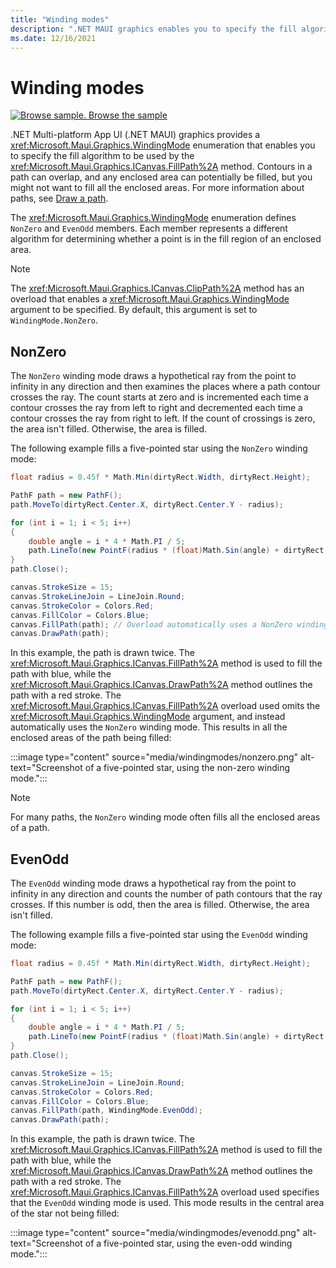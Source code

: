 ```yaml
---
title: "Winding modes"
description: ".NET MAUI graphics enables you to specify the fill algorithm when filling or clipping a path."
ms.date: 12/16/2021
---
```


# Winding modes

[![Browse sample.](~/media/code-sample.png) Browse the sample](/samples/dotnet/maui-samples/userinterface-graphicsview)

.NET Multi-platform App UI (.NET MAUI) graphics provides a <xref:Microsoft.Maui.Graphics.WindingMode> enumeration that enables you to specify the fill algorithm to be used by the <xref:Microsoft.Maui.Graphics.ICanvas.FillPath%2A> method. Contours in a path can overlap, and any enclosed area can potentially be filled, but you might not want to fill all the enclosed areas. For more information about paths, see [Draw a path](draw.md#draw-a-path).

The <xref:Microsoft.Maui.Graphics.WindingMode> enumeration defines `NonZero` and `EvenOdd` members. Each member represents a different algorithm for determining whether a point is in the fill region of an enclosed area.

> [!NOTE]
> The <xref:Microsoft.Maui.Graphics.ICanvas.ClipPath%2A> method has an overload that enables a <xref:Microsoft.Maui.Graphics.WindingMode> argument to be specified. By default, this argument is set to `WindingMode.NonZero`.

## NonZero

The `NonZero` winding mode draws a hypothetical ray from the point to infinity in any direction and then examines the places where a path contour crosses the ray. The count starts at zero and is incremented each time a contour crosses the ray from left to right and decremented each time a contour crosses the ray from right to left. If the count of crossings is zero, the area isn't filled. Otherwise, the area is filled.

The following example fills a five-pointed star using the `NonZero` winding mode:

```csharp
float radius = 0.45f * Math.Min(dirtyRect.Width, dirtyRect.Height);

PathF path = new PathF();
path.MoveTo(dirtyRect.Center.X, dirtyRect.Center.Y - radius);

for (int i = 1; i < 5; i++)
{
    double angle = i * 4 * Math.PI / 5;
    path.LineTo(new PointF(radius * (float)Math.Sin(angle) + dirtyRect.Center.X, -radius * (float)Math.Cos(angle) + dirtyRect.Center.Y));
}
path.Close();

canvas.StrokeSize = 15;
canvas.StrokeLineJoin = LineJoin.Round;
canvas.StrokeColor = Colors.Red;
canvas.FillColor = Colors.Blue;
canvas.FillPath(path); // Overload automatically uses a NonZero winding mode
canvas.DrawPath(path);
```

In this example, the path is drawn twice. The <xref:Microsoft.Maui.Graphics.ICanvas.FillPath%2A> method is used to fill the path with blue, while the <xref:Microsoft.Maui.Graphics.ICanvas.DrawPath%2A> method outlines the path with a red stroke. The <xref:Microsoft.Maui.Graphics.ICanvas.FillPath%2A> overload used omits the <xref:Microsoft.Maui.Graphics.WindingMode> argument, and instead automatically uses the `NonZero` winding mode. This results in all the enclosed areas of the path being filled:

:::image type="content" source="media/windingmodes/nonzero.png" alt-text="Screenshot of a five-pointed star, using the non-zero winding mode.":::

> [!NOTE]
> For many paths, the `NonZero` winding mode often fills all the enclosed areas of a path.

## EvenOdd

The `EvenOdd` winding mode draws a hypothetical ray from the point to infinity in any direction and counts the number of path contours that the ray crosses. If this number is odd, then the area is filled. Otherwise, the area isn't filled.

The following example fills a five-pointed star using the `EvenOdd` winding mode:

```csharp
float radius = 0.45f * Math.Min(dirtyRect.Width, dirtyRect.Height);

PathF path = new PathF();
path.MoveTo(dirtyRect.Center.X, dirtyRect.Center.Y - radius);

for (int i = 1; i < 5; i++)
{
    double angle = i * 4 * Math.PI / 5;
    path.LineTo(new PointF(radius * (float)Math.Sin(angle) + dirtyRect.Center.X, -radius * (float)Math.Cos(angle) + dirtyRect.Center.Y));
}
path.Close();

canvas.StrokeSize = 15;
canvas.StrokeLineJoin = LineJoin.Round;
canvas.StrokeColor = Colors.Red;
canvas.FillColor = Colors.Blue;
canvas.FillPath(path, WindingMode.EvenOdd);
canvas.DrawPath(path);
```

In this example, the path is drawn twice. The <xref:Microsoft.Maui.Graphics.ICanvas.FillPath%2A> method is used to fill the path with blue, while the <xref:Microsoft.Maui.Graphics.ICanvas.DrawPath%2A> method outlines the path with a red stroke. The <xref:Microsoft.Maui.Graphics.ICanvas.FillPath%2A> overload used specifies that the `EvenOdd` winding mode is used. This mode results in the central area of the star not being filled:

:::image type="content" source="media/windingmodes/evenodd.png" alt-text="Screenshot of a five-pointed star, using the even-odd winding mode.":::
